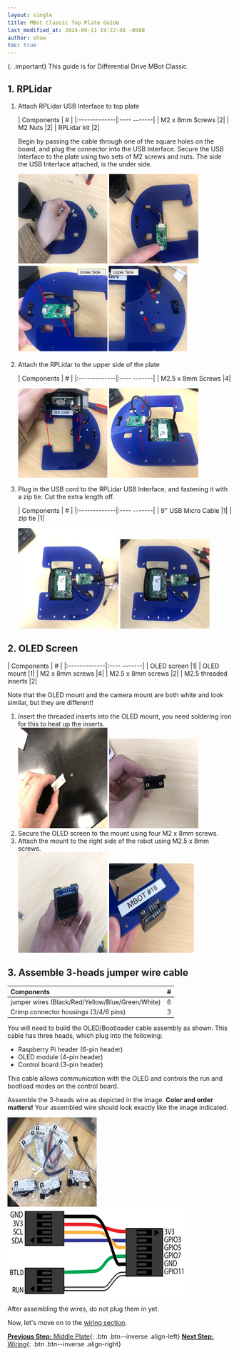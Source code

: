 ```yaml
---
layout: single
title: MBot Classic Top Plate Guide
last_modified_at: 2024-09-11 19:22:48 -0500
author: shaw
toc: true
---
```


{: .important}
This guide is for Differential Drive MBot Classic.

## 1. RPLidar
1. Attach RPLidar USB Interface to top plate

    | Components     | #         |
    |:-------------|:---- -------|
    | M2 x 8mm Screws        |2|
    | M2 Nuts     |2|
    | RPLidar kit    |2|

    Begin by passing the cable through one of the square holes on the board, and plug the connector into the USB Interface. Secure the USB Interface to the plate using two sets of M2 screws and nuts. The side the USB Interface attached, is the under side.

    <div class="popup-gallery">
        <a href="/assets/images/hardware/classic/assembly/topPlate/1-lidar-usb1.jpg" title="Attach USB Interface to plate 2"><img src="/assets/images/hardware/classic/assembly/topPlate/1-lidar-usb1.jpg" width="200" height="200"></a>
        <a href="/assets/images/hardware/classic/assembly/topPlate/1-lidar-usb2.jpg" title="Attach USB Interface to plate 3"><img src="/assets/images/hardware/classic/assembly/topPlate/1-lidar-usb2.jpg" width="200" height="200"></a>
        <a href="/assets/images/hardware/classic/assembly/topPlate/1-lidar-usb3.jpg" title="Attach USB Interface to plate 4"><img src="/assets/images/hardware/classic/assembly/topPlate/1-lidar-usb3.jpg" width="380" ></a>
    </div>

2. Attach the RPLidar to the upper side of the plate

    | Components     | #         |
    |:-------------|:---- -------|
    | M2.5 x 8mm Screws     |4|

    <div class="popup-gallery">
        <a href="/assets/images/hardware/classic/assembly/topPlate/1-attach-lidar1.jpg" title="Attach lidar to plate 1"><img src="/assets/images/hardware/classic/assembly/topPlate/1-attach-lidar1.jpg" width="200" height="200"></a>
        <a href="/assets/images/hardware/classic/assembly/topPlate/1-attach-lidar2.jpg" title="Attach lidar to plate 2"><img src="/assets/images/hardware/classic/assembly/topPlate/1-attach-lidar2.jpg" width="200" height="200"></a>
    </div>

3. Plug in the USB cord to the RPLidar USB Interface, and fastening it with a zip tie. Cut the extra length off.

    | Components     | #         |
    |:-------------|:---- -------|
    | 9" USB Micro Cable  |1|
    | zip tie   |1|

    <div class="popup-gallery">
        <a href="/assets/images/hardware/classic/assembly/topPlate/1-plug-usb1.jpg" title="Plug in USB 1"><img src="/assets/images/hardware/classic/assembly/topPlate/1-plug-usb1.jpg" width="225" height="225"></a>
        <a href="/assets/images/hardware/classic/assembly/topPlate/1-plug-usb2.jpg" title="Plug in USB 2"><img src="/assets/images/hardware/classic/assembly/topPlate/1-plug-usb2.jpg" width="200" height="200"></a>
    </div>

## 2. OLED Screen

| Components     | #         |
|:-------------|:---- -------|
| OLED screen |1|
| OLED mount  |1|
| M2 x 8mm screws  |4|
| M2.5 x 8mm screws |2|
| M2.5 threaded inserts |2|

Note that the OLED mount and the camera mount are both white and look similar, but they are different!

1. Insert the threaded inserts into the OLED mount, you need soldering iron for this to heat up the inserts.
    <div class="popup-gallery">
    <a href="/assets/images/hardware/classic/assembly/topPlate/2-oled-mount1.jpg" title="Inserts in mount 1"><img src="/assets/images/hardware/classic/assembly/topPlate/2-oled-mount1.jpg" width="200" height="225"></a>
    <a href="/assets/images/hardware/classic/assembly/topPlate/2-oled-mount2.jpg" title="Inserts in mount 2"><img src="/assets/images/hardware/classic/assembly/topPlate/2-oled-mount2.jpg" width="200" height="200"></a>
    </div>
2. Secure the OLED screen to the mount using four M2 x 8mm screws.
3. Attach the mount to the right side of the robot using M2.5 x 8mm screws.
    <div class="popup-gallery">
    <a href="/assets/images/hardware/classic/assembly/topPlate/2-oled1.jpg" title="Attach OLED 1"><img src="/assets/images/hardware/classic/assembly/topPlate/2-oled1.jpg" width="200" height="225"></a>
    <a href="/assets/images/hardware/classic/assembly/topPlate/2-oled2.jpg" title="Attach OLED 2"><img src="/assets/images/hardware/classic/assembly/topPlate/2-oled2.jpg" width="190" height="200"></a>
    </div>


## 3. Assemble 3-heads jumper wire cable

| Components     | #         |
|:-------------|:-----------|
| jumper wires (Black/Red/Yellow/Blue/Green/White)   |6|
| Crimp connector housings (3/4/6 pins)   |3|

You will need to build the OLED/Bootloader cable assembly as shown. This cable has three heads, which plug into the following:
- Raspberry Pi header (6-pin header)
- OLED module (4-pin header)
- Control board (3-pin header)

This cable allows communication with the OLED and controls the run and bootload modes on the control board.

Assemble the 3-heads wire as depicted in the image. **Color and order matters!** Your assembled wire should look exactly like the image indicated.

<div class="popup-gallery">
<a href="/assets/images/hardware/classic/assembly/middlePlate/3-jumper-wires1.jpg" title="Assemble the jumper wires 1"><img src="/assets/images/hardware/classic/assembly/middlePlate/3-jumper-wires1.jpg" width="200" height="200"></a>
<a href="/assets/images/hardware/classic/assembly/middlePlate/3-jumper-wires2.jpg" title="Assemble the jumper wires 2"><img src="/assets/images/hardware/classic/assembly/middlePlate/3-jumper-wires2.jpg" width="400" height="200"></a>
</div>

After assembling the wires, do not plug them in yet.

Now, let's move on to the [wiring section](/docs/hardware/classic/assembly/mbot-wiring).

[**Previous Step:** Middle Plate](/docs/hardware/classic/assembly/mbot-classic-middle-plate){: .btn .btn--inverse .align-left}
[**Next Step:** Wiring](/docs/hardware/classic/assembly/mbot-wiring){: .btn .btn--inverse .align-right}
